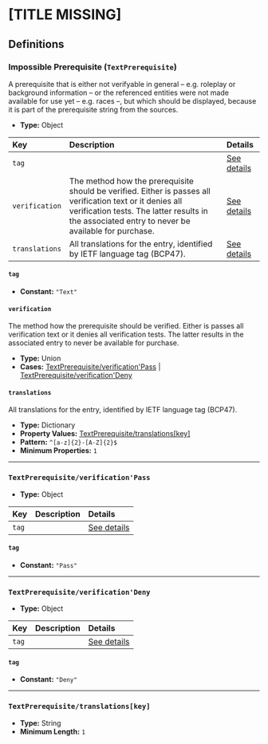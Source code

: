 # [TITLE MISSING]

## Definitions

### <a name="TextPrerequisite"></a> Impossible Prerequisite (`TextPrerequisite`)

A prerequisite that is either not verifyable in general – e.g. roleplay or
background information – or the referenced entities were not made available
for use yet – e.g. races –, but which should be displayed, because it is part
of the prerequisite string from the sources.

- **Type:** Object

Key | Description | Details
:-- | :-- | :--
`tag` |  | <a href="#TextPrerequisite/tag">See details</a>
`verification` | The method how the prerequisite should be verified. Either is passes all verification text or it denies all verification tests. The latter results in the associated entry to never be available for purchase. | <a href="#TextPrerequisite/verification">See details</a>
`translations` | All translations for the entry, identified by IETF language tag (BCP47). | <a href="#TextPrerequisite/translations">See details</a>

#### <a name="TextPrerequisite/tag"></a> `tag`

- **Constant:** `"Text"`

#### <a name="TextPrerequisite/verification"></a> `verification`

The method how the prerequisite should be verified. Either is passes all
verification text or it denies all verification tests. The latter results
in the associated entry to never be available for purchase.

- **Type:** Union
- **Cases:** <a href="#TextPrerequisite/verification'Pass">TextPrerequisite/verification'Pass</a> | <a href="#TextPrerequisite/verification'Deny">TextPrerequisite/verification'Deny</a>

#### <a name="TextPrerequisite/translations"></a> `translations`

All translations for the entry, identified by IETF language tag (BCP47).

- **Type:** Dictionary
- **Property Values:** <a href="#TextPrerequisite/translations[key]">TextPrerequisite/translations[key]</a>
- **Pattern:** `^[a-z]{2}-[A-Z]{2}$`
- **Minimum Properties:** `1`

---

### <a name="TextPrerequisite/verification'Pass"></a> `TextPrerequisite/verification'Pass`

- **Type:** Object

Key | Description | Details
:-- | :-- | :--
`tag` |  | <a href="#TextPrerequisite/verification'Pass/tag">See details</a>

#### <a name="TextPrerequisite/verification'Pass/tag"></a> `tag`

- **Constant:** `"Pass"`

---

### <a name="TextPrerequisite/verification'Deny"></a> `TextPrerequisite/verification'Deny`

- **Type:** Object

Key | Description | Details
:-- | :-- | :--
`tag` |  | <a href="#TextPrerequisite/verification'Deny/tag">See details</a>

#### <a name="TextPrerequisite/verification'Deny/tag"></a> `tag`

- **Constant:** `"Deny"`

---

### <a name="TextPrerequisite/translations[key]"></a> `TextPrerequisite/translations[key]`

- **Type:** String
- **Minimum Length:** `1`

